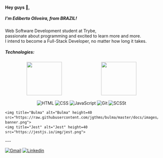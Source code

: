 <h4 align="left">Hey guys 👋,
  <br/>
  <h5>I'm Ediberto Oliveira, from BRAZIL!</h5></h4>
<p align="left">
 Web Software Development student at Trybe,<br/>
passionate about programming and excited to learn more and more.<br/>
I intend to become a Full-Stack Developer, no matter how long it takes.</p>

##### Technologies:

<p align="center" width="100%">
    <img width="48%" height="110px" src="https://github-readme-stats.vercel.app/api/top-langs/?username=edibertooliveira&layout=compact"> 
    <img width="48%" height="110px" src="https://github-readme-stats.vercel.app/api?username=edibertooliveira&layout=compact"> 
</p>

<p align="center" width="100%">
  <span  class="d-flex">
    <img title="HTML" alt="HTML" height=40 src="https://www.w3.org/html/logo/downloads/HTML5_Badge_256.png">
    <img title="CSS" alt="CSS" height=40
      src="https://www.kindpng.com/picc/m/464-4640184_css3-png-download-css-icon-transparent-png.png">
    <img title="JavaScript" alt="JavaScript" height=40
      src="https://upload.wikimedia.org/wikipedia/commons/thumb/9/99/Unofficial_JavaScript_logo_2.svg/600px-Unofficial_JavaScript_logo_2.svg.png">
<!--     <img title="React" alt="React" height=40
      src="https://raw.githubusercontent.com/github/explore/80688e429a7d4ef2fca1e82350fe8e3517d3494d/topics/react/react.png"> -->
    <img title="Git" alt="Git" height=40 src="https://git-scm.com/images/logos/downloads/Git-Icon-1788C.png">
    <img title="SCSS" alt="SCSSt" height=40 src="https://sass-lang.com/assets/img/logos/logo-b6e1ef6e.svg">
    
    <img title="Bulma" alt="Bulma" height=40 src="https://raw.githubusercontent.com/jgthms/bulma/master/docs/images/bulma-banner.png">
    <img title="Jest" alt="Jest" height=40 src="https://jestjs.io/img/jest.png">
<!--     <img title="RTL" alt="React-testing-library" height=40 src="https://raw.githubusercontent.com/testing-library/dom-testing-library/master/other/octopus.png"> -->
  </span>
</p>
---

[![Gmail](https://img.icons8.com/color/48/000000/gmail.png)](mailto:edibertooliveira@aol.com)
[![Linkedin](https://img.icons8.com/color/48/000000/linkedin.png)](https://www.linkedin.com/in/ediberto-b-oliveira-872926178/)

